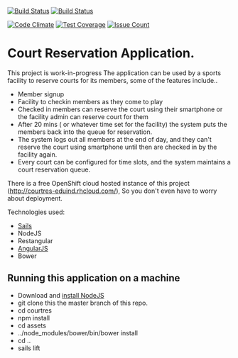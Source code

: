 [![Build Status](https://travis-ci.org/amitrke/courtres.svg?branch=master)](https://travis-ci.org/amitrke/courtres)
[![Build Status](https://david-dm.org/amitrke/courtres.svg?branch=master)](https://david-dm.org/amitrke/courtres)

[![Code Climate](https://codeclimate.com/github/amitrke/courtres/badges/gpa.svg)](https://codeclimate.com/github/amitrke/courtres)
[![Test Coverage](https://codeclimate.com/github/amitrke/courtres/badges/coverage.svg)](https://codeclimate.com/github/amitrke/courtres/coverage)
[![Issue Count](https://codeclimate.com/github/amitrke/courtres/badges/issue_count.svg)](https://codeclimate.com/github/amitrke/courtres)

# Court Reservation Application.

This project is work-in-progress
The application can be used by a sports facility to reserve courts for its members, some of the features include..
* Member signup
* Facility to checkin members as they come to play
* Checked in members can reserve the court using their smartphone or the facility admin can reserve court for them
* After 20 mins ( or whatever time set for the facility) the system puts the members back into the queue for reservation.
* The system logs out all members at the end of day, and they can't reserve the court using smartphone until then are checked in by the facility again.
* Every court can be configured for time slots, and the system maintains a court reservation queue.

There is a free OpenShift cloud hosted instance of this project (http://courtres-eduind.rhcloud.com/), So you don't even have to worry about deployment.

Technologies used:
* [Sails](http://sailsjs.org)
* NodeJS
* Restangular
* [AngularJS](https://angularjs.org/)
* Bower


## Running this application on a machine
* Download and [install NodeJS](https://docs.npmjs.com/getting-started/installing-node)
* git clone this the master branch of this repo.
* cd courtres
* npm install
* cd assets
* ../node_modules/bower/bin/bower install
* cd ..
* sails lift
